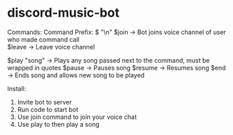 # discord-music-bot

Commands:
Command Prefix: $ "\n"
$join -> Bot joins voice channel of user who made command call                                                                                                                   
$leave -> Leave voice channel

$play "song" -> Plays any song passed next to the command, must be wrapped in quotes
$pause -> Pauses song
$resume -> Resumes song
$end -> Ends song and allows new song to be played

Install:
1) Invite bot to server
2) Run code to start bot
3) Use join command to join your voice chat
4) Use play to then play a song
